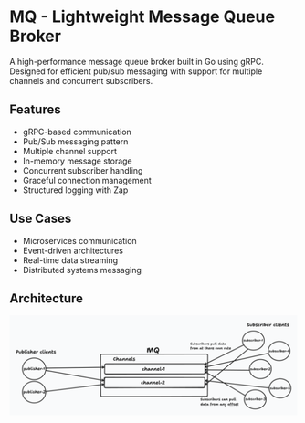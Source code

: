 # MQ - Lightweight Message Queue Broker

A high-performance message queue broker built in Go using gRPC. Designed for efficient pub/sub messaging with support for multiple channels and concurrent subscribers.

## Features
- gRPC-based communication
- Pub/Sub messaging pattern
- Multiple channel support
- In-memory message storage
- Concurrent subscriber handling
- Graceful connection management
- Structured logging with Zap

## Use Cases
- Microservices communication
- Event-driven architectures
- Real-time data streaming
- Distributed systems messaging

## Architecture
![Architecture](https://github.com/hitesh22rana/mq/blob/main/.github/images/architecture.png)